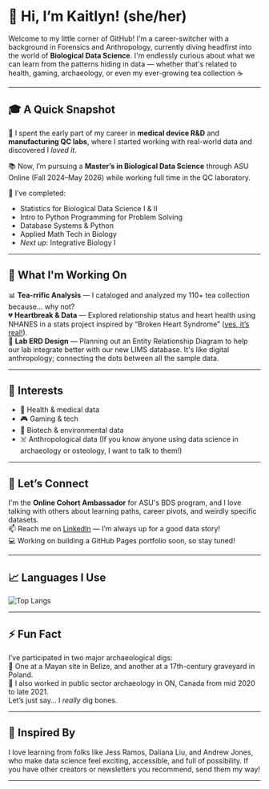 # 👋 Hi, I’m Kaitlyn! (she/her)

Welcome to my little corner of GitHub! I'm a career-switcher with a background in Forensics and Anthropology, currently diving headfirst into the world of **Biological Data Science**. I'm endlessly curious about what we can learn from the patterns hiding in data — whether that's related to health, gaming, archaeology, or even my ever-growing tea collection ☕

---

## 🎓 A Quick Snapshot

🧪 I spent the early part of my career in **medical device R&D** and **manufacturing QC labs**, where I started working with real-world data and discovered I *loved it*.  
 
📚 Now, I’m pursuing a **Master’s in Biological Data Science** through ASU Online (Fall 2024–May 2026) while working full time in the QC laboratory.  
 
🌱 I’ve completed:
- Statistics for Biological Data Science I & II  
- Intro to Python Programming for Problem Solving
- Database Systems & Python
- Applied Math Tech in Biology
- *Next up*: Integrative Biology I

---

## 🔬 What I'm Working On

📊 **Tea-rrific Analysis** — I cataloged and analyzed my 110+ tea collection because… why not?  
💔 **Heartbreak & Data** — Explored relationship status and heart health using NHANES in a stats project inspired by “Broken Heart Syndrome” ([yes, it’s real!](https://www.mayoclinic.org/diseases-conditions/broken-heart-syndrome/symptoms-causes/syc-20354617)).  
🧬 **Lab ERD Design** — Planning out an Entity Relationship Diagram to help our lab integrate better with our new LIMS database. It's like digital anthropology; connecting the dots between all the sample data.

---

## 👀 Interests

- 🧬 Health & medical data  
- 🎮 Gaming & tech  
- 🔬 Biotech & environmental data  
- ☠️ Anthropological data (If you know anyone using data science in archaeology or osteology, I want to talk to them!)

---

## 💬 Let’s Connect

I'm the **Online Cohort Ambassador** for ASU's BDS program, and I love talking with others about learning paths, career pivots, and weirdly specific datasets.  
📫 Reach me on [LinkedIn](https://www.linkedin.com/in/kaitlyn-schisler/) — I’m always up for a good data story!  
💻 Working on building a GitHub Pages portfolio soon, so stay tuned!

---

## 📈 Languages I Use
<!--![Kaitlyn's GitHub Stats](https://github-readme-stats.vercel.app/api?username=k-schisler&show_icons=true&theme=tokyonight&hide=contribs&count_private=true)-->

![Top Langs](https://github-readme-stats.vercel.app/api/top-langs/?username=k-schisler&layout=compact&theme=tokyonight)

---

## ⚡ Fun Fact

I’ve participated in two major archaeological digs:  
🏺 One at a Mayan site in Belize, and another at a 17th-century graveyard in Poland.  
🍁 I also worked in public sector archaeology in ON, Canada from mid 2020 to late 2021.  
Let’s just say… I *really* dig bones.  

---  

## 🤝 Inspired By
I love learning from folks like Jess Ramos, Daliana Liu, and Andrew Jones, who make data science feel exciting, accessible, and full of possibility. If you have other creators or newsletters you recommend, send them my way!  

---  
<!-- You can add more cards like GitHub stats or streaks if you want later! -->

